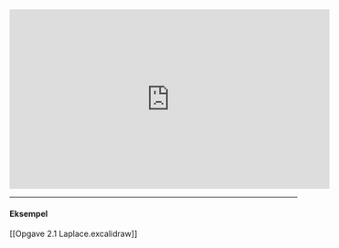 <iframe width="560" height="315" src="https://www.youtube.com/embed/kbp9qWS-Bsk?si=LRApKyxn_-4f88Ir" title="YouTube video player" frameborder="0" allow="accelerometer; autoplay; clipboard-write; encrypted-media; gyroscope; picture-in-picture; web-share" allowfullscreen></iframe>

***
#### Eksempel
[[Opgave 2.1 Laplace.excalidraw]]
